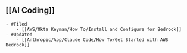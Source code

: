 ## [[AI Coding]]
	- #Filed
		- [[AWS/Okta Keyman/How To/Install and Configure for Bedrock]]
	- #Updated
		- [[Anthropic/App/Claude Code/How To/Get Started with AWS Bedrock]]